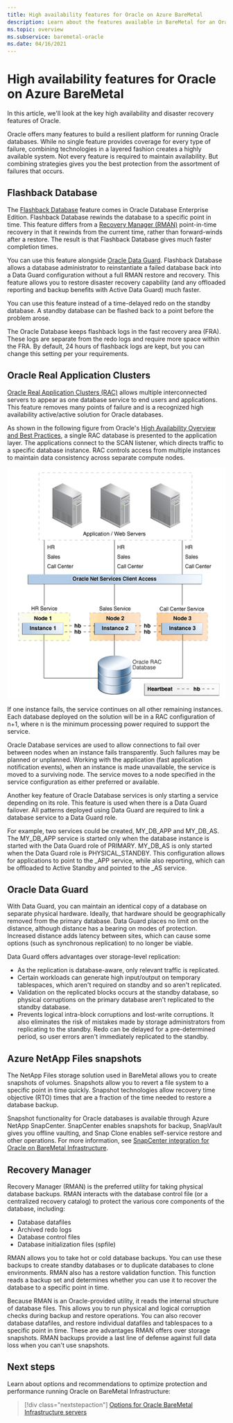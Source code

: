 ```yaml
---
title: High availability features for Oracle on Azure BareMetal
description: Learn about the features available in BareMetal for an Oracle database. 
ms.topic: overview
ms.subservice: baremetal-oracle
ms.date: 04/16/2021
---
```


# High availability features for Oracle on Azure BareMetal

In this article, we'll look at the key high availability and disaster recovery features of Oracle.

Oracle offers many features to build a resilient platform for running Oracle databases. While no single feature provides coverage for every type of failure, combining technologies in a layered fashion creates a highly available system. Not every feature is required to maintain availability. But combining strategies gives you the best protection from the assortment of failures that occurs. 

## Flashback Database

The [Flashback Database](https://docs.oracle.com/en/database/oracle/oracle-database/21/rcmrf/FLASHBACK-DATABASE.html#GUID-584AC79A-40C5-45CA-8C63-DED3BE3A4511) feature comes in Oracle Database Enterprise Edition. Flashback Database rewinds the database to a specific point in time. This feature differs from a [Recovery Manager (RMAN)](https://docs.oracle.com/en/cloud/paas/db-backup-cloud/csdbb/performing-general-restore-and-recovery-operations.html) point-in-time recovery in that it rewinds from the current time, rather than forward-winds after a restore. The result is that Flashback Database gives much faster completion times.
 
You can use this feature alongside [Oracle Data Guard](https://docs.oracle.com/en/database/oracle/oracle-database/19/sbydb/preface.html#GUID-B6209E95-9DA8-4D37-9BAD-3F000C7E3590). Flashback Database allows a database administrator to reinstantiate a failed database back into a Data Guard configuration without a full RMAN restore and recovery. This feature allows you to restore disaster recovery capability (and any offloaded reporting and backup benefits with Active Data Guard) much faster.
 
You can use this feature instead of a time-delayed redo on the standby database. A standby database can be flashed back to a point before the problem arose.
 
The Oracle Database keeps flashback logs in the fast recovery area (FRA). These logs are separate from the redo logs and require more space within the FRA. By default, 24 hours of flashback logs are kept, but you can change this setting per your requirements.

## Oracle Real Application Clusters

[Oracle Real Application Clusters (RAC)](https://docs.oracle.com/en/database/oracle/oracle-database/19/racad/introduction-to-oracle-rac.html#GUID-5A1B02A2-A327-42DD-A1AD-20610B2A9D92) allows multiple interconnected servers to appear as one database service to end users and applications. This feature removes many points of failure and is a recognized high availability active/active solution for Oracle databases.

As shown in the following figure from Oracle's [High Availability Overview and Best Practices](https://docs.oracle.com/en/database/oracle/oracle-database/19/haovw/ha-features.html), a single RAC database is presented to the application layer. The applications connect to the SCAN listener, which directs traffic to a specific database instance. RAC controls access from multiple instances to maintain data consistency across separate compute nodes.

![Diagram showing an overview of the architecture of Oracle RAC.](media/oracle-high-availability/oracle-real-application-clusters.png)

If one instance fails, the service continues on all other remaining instances. Each database deployed on the solution will be in a RAC configuration of n+1, where n is the minimum processing power required to support the service.

Oracle Database services are used to allow connections to fail over between nodes when an instance fails transparently. Such failures may be planned or unplanned. Working with the application (fast application notification events), when an instance is made unavailable, the service is moved to a surviving node. The service moves to a node specified in the service configuration as either preferred or available.

Another key feature of Oracle Database services is only starting a service depending on its role. This feature is used when there is a Data Guard failover. All patterns deployed using Data Guard are required to link a database service to a Data Guard role.

For example, two services could be created, MY\_DB\_APP and MY\_DB\_AS. The MY\_DB\_APP service is started only when the database instance is started with the Data Guard role of PRIMARY. MY\_DB\_AS is only started when the Data Guard role is PHYSICAL\_STANDBY. This configuration allows for applications to point to the \_APP service, while also reporting, which can be offloaded to Active Standby and pointed to the \_AS service.

## Oracle Data Guard

With Data Guard, you can maintain an identical copy of a database on separate physical hardware. Ideally, that hardware should be geographically removed from the primary database. Data Guard places no limit on the distance, although distance has a bearing on modes of protection. Increased distance adds latency between sites, which can cause some options (such as synchronous replication) to no longer be viable.

Data Guard offers advantages over storage-level replication:

- As the replication is database-aware, only relevant traffic is replicated.
- Certain workloads can generate high input/output on temporary tablespaces, which aren't required on standby and so aren't replicated.
- Validation on the replicated blocks occurs at the standby database, so physical corruptions on the primary database aren't replicated to the standby database.
- Prevents logical intra-block corruptions and lost-write corruptions. It also eliminates the risk of mistakes made by storage administrators from replicating to the standby.
Redo can be delayed for a pre-determined period, so user errors aren't immediately replicated to the standby.

## Azure NetApp Files snapshots

The NetApp Files storage solution used in BareMetal allows you to create snapshots of volumes. Snapshots allow you to revert a file system to a specific point in time quickly. Snapshot technologies allow recovery time objective (RTO) times that are a fraction of the time needed to restore a database backup.

Snapshot functionality for Oracle databases is available through Azure NetApp SnapCenter. SnapCenter enables snapshots for backup, SnapVault gives you offline vaulting, and Snap Clone enables self-service restore and other operations. For more information, see [SnapCenter integration for Oracle on BareMetal Infrastructure](netapp-snapcenter-integration-oracle-baremetal.md).

## Recovery Manager

Recovery Manager (RMAN) is the preferred utility for taking physical database backups. RMAN interacts with the database control file (or a centralized recovery catalog) to protect the various core components of the database, including:

- Database datafiles
- Archived redo logs
- Database control files
- Database initialization files (spfile)

RMAN allows you to take hot or cold database backups. You can use these backups to create standby databases or to duplicate databases to clone environments. RMAN also has a restore validation function. This function reads a backup set and determines whether you can use it to recover the database to a specific point in time.

Because RMAN is an Oracle-provided utility, it reads the internal structure of database files. This allows you to run physical and logical corruption checks during backup and restore operations. You can also recover database datafiles, and restore individual datafiles and tablespaces to a specific point in time. These are advantages RMAN offers over storage snapshots. RMAN backups provide a last line of defense against full data loss when you can't use snapshots.

## Next steps

Learn about options and recommendations to optimize protection and performance running Oracle on BareMetal Infrastructure:

> [!div class="nextstepaction"]
> [Options for Oracle BareMetal Infrastructure servers](options-considerations-high-availability.md)
